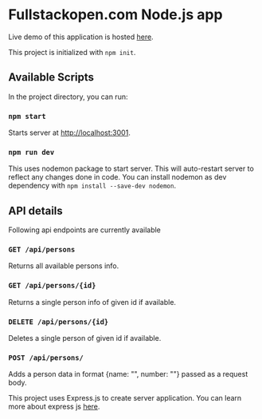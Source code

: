 # Fullstackopen.com Node.js app

Live demo of this application is hosted [here](https://phonebook-9fmn.onrender.com/).

This project is initialized with `npm init`.

## Available Scripts

In the project directory, you can run:

### `npm start`

Starts server at [http://localhost:3001](http://localhost:3001).

### `npm run dev`

This uses nodemon package to start server. This will auto-restart server to reflect any changes done in code.
You can install nodemon as dev dependency with `npm install --save-dev nodemon`.

## API details

Following api endpoints are currently available

### `GET /api/persons`

Returns all available persons info.

### `GET /api/persons/{id}`

Returns a single person info of given id if available.

### `DELETE /api/persons/{id}`

Deletes a single person of given id if available.

### `POST /api/persons/`

Adds a person data in format {name: "", number: ""} passed as a request body.

This project uses Express.js to create server application. You can learn more about express js [here](https://expressjs.com/en/4x/api.html).